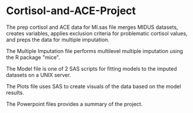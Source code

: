 # Cortisol-and-ACE-Project

The prep cortisol and ACE data for MI.sas file merges MIDUS datasets, creates variables, applies exclusion criteria for problematic cortisol values, and preps the data for multiple imputation.

The Multiple Imputation file performs multilevel multiple imputation using the R package "mice".

The Model file is one of 2 SAS scripts for fitting models to the imputed datasets on a UNIX server. 

The Plots file uses SAS to create visuals of the data based on the model results.    

The Powerpoint files provides a summary of the project.
